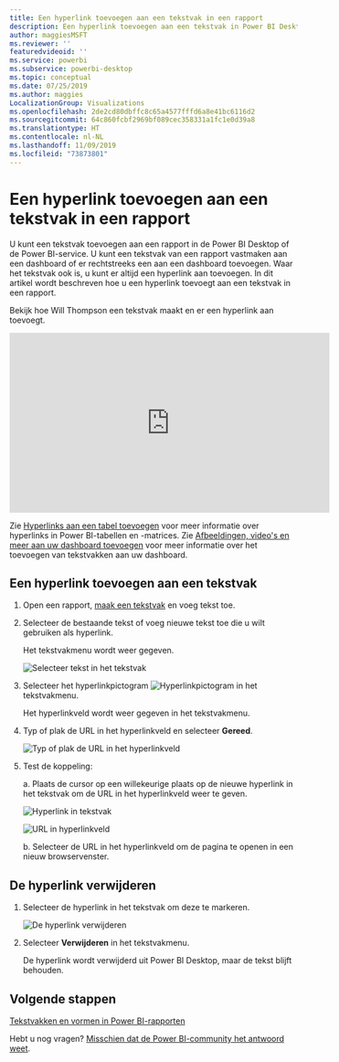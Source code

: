 ```yaml
---
title: Een hyperlink toevoegen aan een tekstvak in een rapport
description: Een hyperlink toevoegen aan een tekstvak in Power BI Desktop en de Power BI-service
author: maggiesMSFT
ms.reviewer: ''
featuredvideoid: ''
ms.service: powerbi
ms.subservice: powerbi-desktop
ms.topic: conceptual
ms.date: 07/25/2019
ms.author: maggies
LocalizationGroup: Visualizations
ms.openlocfilehash: 2de2cd80dbffc8c65a4577fffd6a8e41bc6116d2
ms.sourcegitcommit: 64c860fcbf2969bf089cec358331a1fc1e0d39a8
ms.translationtype: HT
ms.contentlocale: nl-NL
ms.lasthandoff: 11/09/2019
ms.locfileid: "73873801"
---
```

# <a name="add-a-hyperlink-to-a-text-box-in-a-report"></a>Een hyperlink toevoegen aan een tekstvak in een rapport
U kunt een tekstvak toevoegen aan een rapport in de Power BI Desktop of de Power BI-service. U kunt een tekstvak van een rapport vastmaken aan een dashboard of er rechtstreeks een aan een dashboard toevoegen. Waar het tekstvak ook is, u kunt er altijd een hyperlink aan toevoegen. In dit artikel wordt beschreven hoe u een hyperlink toevoegt aan een tekstvak in een rapport. 


Bekijk hoe Will Thompson een tekstvak maakt en er een hyperlink aan toevoegt. 

<iframe width="560" height="315" src="https://www.youtube.com/embed/_3q6VEBhGew#t=0m55s" frameborder="0" allowfullscreen></iframe>

Zie [Hyperlinks aan een tabel toevoegen](power-bi-hyperlinks-in-tables.md) voor meer informatie over hyperlinks in Power BI-tabellen en -matrices. Zie [Afbeeldingen, video's en meer aan uw dashboard toevoegen](service-dashboard-add-widget.md) voor meer informatie over het toevoegen van tekstvakken aan uw dashboard. 

## <a name="to-add-a-hyperlink-to-a-text-box"></a>Een hyperlink toevoegen aan een tekstvak
1. Open een rapport, [maak een tekstvak](power-bi-reports-add-text-and-shapes.md) en voeg tekst toe. 
2. Selecteer de bestaande tekst of voeg nieuwe tekst toe die u wilt gebruiken als hyperlink. 

   Het tekstvakmenu wordt weer gegeven.
   
   ![Selecteer tekst in het tekstvak](media/service-add-hyperlink-to-text-box/power-bi-hyperlink-new.png)
3. Selecteer het hyperlinkpictogram ![Hyperlinkpictogram](media/service-add-hyperlink-to-text-box/power-bi-hyperlink-icon.png) in het tekstvakmenu.

   Het hyperlinkveld wordt weer gegeven in het tekstvakmenu.

4. Typ of plak de URL in het hyperlinkveld en selecteer **Gereed**.
   
   ![Typ of plak de URL in het hyperlinkveld](media/service-add-hyperlink-to-text-box/power-bi-add-link.png)
5. Test de koppeling:  

   a. Plaats de cursor op een willekeurige plaats op de nieuwe hyperlink in het tekstvak om de URL in het hyperlinkveld weer te geven.  
     
      ![Hyperlink in tekstvak](media/service-add-hyperlink-to-text-box/power-bi-test-link.png)
   
      ![URL in hyperlinkveld](media/service-add-hyperlink-to-text-box/power-bi-hyperlink-edit.png)

   b. Selecteer de URL in het hyperlinkveld om de pagina te openen in een nieuw browservenster.

## <a name="to-remove-the-hyperlink"></a>De hyperlink verwijderen
1. Selecteer de hyperlink in het tekstvak om deze te markeren.
   
     ![De hyperlink verwijderen](media/service-add-hyperlink-to-text-box/power-bi-hyperlink-remove.png)
2. Selecteer **Verwijderen** in het tekstvakmenu. 

   De hyperlink wordt verwijderd uit Power BI Desktop, maar de tekst blijft behouden.

## <a name="next-steps"></a>Volgende stappen
[Tekstvakken en vormen in Power BI-rapporten](power-bi-reports-add-text-and-shapes.md)

Hebt u nog vragen? [Misschien dat de Power BI-community het antwoord weet](https://community.powerbi.com/).

